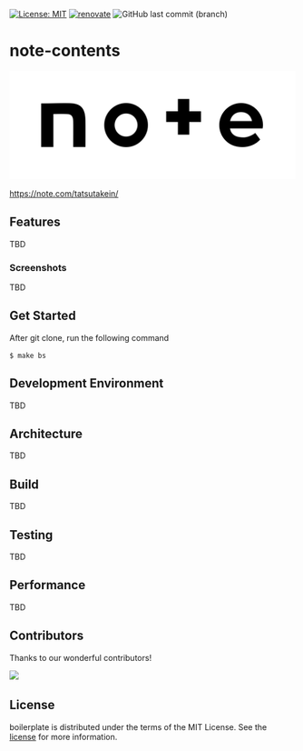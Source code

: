 [![License: MIT](https://img.shields.io/badge/license-MIT-blue.svg)](https://opensource.org/licenses/MIT)
[![renovate](https://img.shields.io/badge/maintaied%20with-renovate-blue?logo=renovatebot)](https://app.renovatebot.com/dashboard)
![GitHub last commit (branch)](https://img.shields.io/github/last-commit/tatsutakein/note-contents)

# note-contents

<img src="docs/images/logo.svg" alt="note">

https://note.com/tatsutakein/

## Features

TBD

### Screenshots

TBD

## Get Started

After git clone, run the following command

```shell
$ make bs
```

## Development Environment

TBD

## Architecture

TBD

## Build

TBD

## Testing

TBD

## Performance

TBD

## Contributors

Thanks to our wonderful contributors!

<a href="https://github.com/tatsutakein/note-contents/graphs/contributors">
  <img src="https://contrib.rocks/image?repo=tatsutakein/note-contents" />
</a>

## License

boilerplate is distributed under the terms of the MIT License. See the [license](LICENSE) for more
information.

